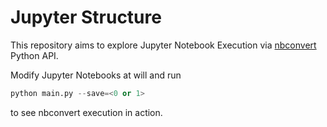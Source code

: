 # Jupyter Structure

This repository aims to explore Jupyter Notebook Execution 
via [nbconvert](https://nbconvert.readthedocs.io/en/latest/) Python API.

Modify Jupyter Notebooks at will and run

```python
python main.py --save=<0 or 1>
```

to see nbconvert execution in action.

